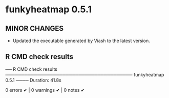 
# funkyheatmap 0.5.1

## MINOR CHANGES

* Updated the executable generated by Viash to the latest version.

## R CMD check results

── R CMD check results ──────────────────────────────────────── funkyheatmap 0.5.1 ────
Duration: 41.8s

0 errors ✔ | 0 warnings ✔ | 0 notes ✔